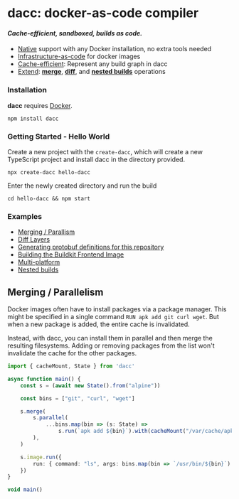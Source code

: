 # dacc: docker-as-code compiler

#### _Cache-efficient, sandboxed, builds as code._

* <ins>Native</ins> support with any Docker installation, no extra tools needed
* <ins>Infrastructure-as-code</ins> for docker images
* <ins>Cache-efficient</ins>: Represent any build graph in dacc
* <ins>Extend</ins>: [__merge__](examples/merge.ts), [__diff__](examples/diff.ts), and [__nested builds__](examples/nested-builds.ts) operations

### Installation
__dacc__ requires [Docker](https://www.docker.com).
```
npm install dacc
```
### Getting Started - Hello World
Create a new project with the `create-dacc`, which will create a new TypeScript project and install dacc in the directory provided.
```
npx create-dacc hello-dacc
```
Enter the newly created directory and run the build
```
cd hello-dacc && npm start
```

### Examples
- [Merging / Parallism](#merging--parallelism)
- [Diff Layers](./examples/src/diff.ts)
- [Generating protobuf definitions for this repository](./packages/dacc/src/build/df.ts)
- [Building the Buildkit Frontend Image](https://github.com/r2d4/llb/blob/main/build/src/main.ts)
- [Multi-platform](./examples/src/multi-platform.ts)
- [Nested builds](./examples/src/nested-builds.ts)

## Merging / Parallelism
Docker images often have to install packages via a package manager. This might be specified in a single command `RUN apk add git curl wget`. But when a new package is added, the entire cache is invalidated.

Instead, with dacc, you can install them in parallel and then merge the resulting filesystems. Adding or removing packages from the list won't invalidate the cache for the other packages.

```typescript main.ts
import { cacheMount, State } from 'dacc'

async function main() {
    const s = (await new State().from("alpine"))

    const bins = ["git", "curl", "wget"]

    s.merge(
        s.parallel(
            ...bins.map(bin => (s: State) =>
                s.run(`apk add ${bin}`).with(cacheMount("/var/cache/apk")))
        ),
    )

    s.image.run({
        run: { command: "ls", args: bins.map(bin => `/usr/bin/${bin}`) },
    })
}

void main()
```
